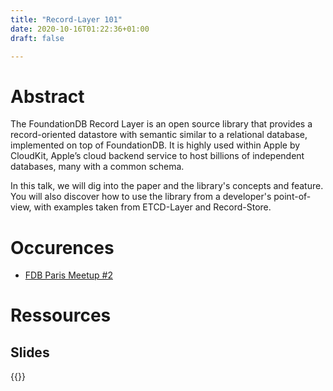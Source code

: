 ```yaml
---
title: "Record-Layer 101"
date: 2020-10-16T01:22:36+01:00
draft: false

---
```



# Abstract


The FoundationDB Record Layer is an open source library that provides a record-oriented datastore with semantic similar to a relational database, implemented on top of FoundationDB. It is highly used within Apple by CloudKit, Apple’s cloud backend service to host billions of independent databases, many with a common schema.

In this talk, we will dig into the paper and the library's concepts and feature. You will also discover how to use the library from a developer's point-of-view, with examples taken from ETCD-Layer and Record-Store.

# Occurences

* [FDB Paris Meetup #2](https://www.meetup.com/fr-FR/FoundationDB-Paris-Meetup/events/273609813/)


# Ressources

## Slides

{{<gslides link="https://docs.google.com/presentation/d/1uZYKKc62CU2biAqLzjCWfMpXEeWk56EgQXfQgjq333Q/edit?usp=sharing" embedded="https://docs.google.com/presentation/d/e/2PACX-1vRAqHQedCO0OSpeoM2gq4DVmjkOjD8lp5K_j4ilslNOKThowICBMQNLdcLqOnEMF5cHV7M7tEZw9pA2">}}


